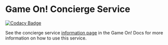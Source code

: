 # Game On! Concierge Service

[![Codacy Badge](https://api.codacy.com/project/badge/grade/0c29c501ba11477f944e109b85817593)](https://www.codacy.com/app/gameontext/gameon-concierge)

See the concierge service [information page](https://gameontext.gitbooks.io/gameon-gitbook/content/microservices/concierge.html) in the Game On! Docs for more information on how to use this service.